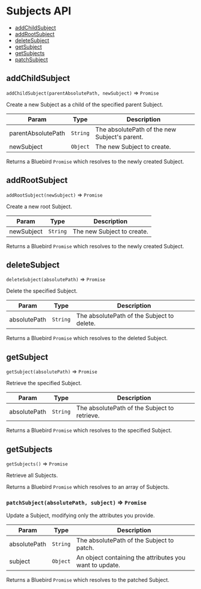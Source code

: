# Subjects API

- [addChildSubject](#addchildsubject)
- [addRootSubject](#addRootSubject)
- [deleteSubject](#deleteSubject)
- [getSubject](#getSubject)
- [getSubjects](#getSubjects)
- [patchSubject](#patchsubject)


## addChildSubject
`addChildSubject(parentAbsolutePath, newSubject)` => `Promise`

Create a new Subject as a child of the specified parent Subject.

| Param | Type | Description |
| --- | --- | --- |
| parentAbsolutePath | `String` | The absolutePath of the new Subject's parent. |
| newSubject | `Object` | The new Subject to create. |

Returns a Bluebird `Promise` which resolves to the newly created Subject.


## addRootSubject
`addRootSubject(newSubject)` => `Promise`

Create a new root Subject.

| Param | Type | Description |
| --- | --- | --- |
| newSubject | `String` | The new Subject to create. |

Returns a Bluebird `Promise` which resolves to the newly created Subject.


## deleteSubject
`deleteSubject(absolutePath)` => `Promise`

Delete the specified Subject.

| Param | Type | Description |
| --- | --- | --- |
| absolutePath | `String` | The absolutePath of the Subject to delete. |

Returns a Bluebird `Promise` which resolves to the deleted Subject.


## getSubject
`getSubject(absolutePath)` => `Promise`

Retrieve the specified Subject.

| Param | Type | Description |
| --- | --- | --- |
| absolutePath | `String` | The absolutePath of the Subject to retrieve. |

Returns a Bluebird `Promise` which resolves to the specified Subject.


## getSubjects
`getSubjects()` => `Promise`

Retrieve all Subjects.

Returns a Bluebird `Promise` which resolves to an array of Subjects.


### `patchSubject(absolutePath, subject)` => `Promise`

Update a Subject, modifying only the attributes you provide.

| Param | Type | Description |
| --- | --- | --- |
| absolutePath | `String` | The absolutePath of the Subject to patch. |
| subject | `Object` | An object containing the attributes you want to update. |

Returns a Bluebird `Promise` which resolves to the patched Subject.
